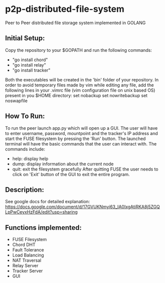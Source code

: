 
# p2p-distributed-file-system
Peer to Peer distributed file storage system implemented in GOLANG

## Initial Setup:
Copy the repository to your $GOPATH and run the following commands:
- "go install chord"
- "go install relay"
- "go install tracker"

Both the executables will be created in the 'bin' folder of your repository.
In order to avoid temporary files made by vim while editing any file, add the following lines in your .vimrc file (vim configuration file on unix based OS) present in you $HOME directory:
set nobackup
set nowritebackup
set noswapfile

## How To Run:
To run the peer launch app.py which will open up a GUI. The user will have to enter username, password, mountpoint and the tracker's IP address and start the FUSE filesystem by pressing the 'Run' button. The launched terminal will have the basic commands that the user can interact with. The commands include:
- help:		display help
- dump:		display information about the current node
- quit:		exit the filesystem gracefully
After quitting FUSE the user needs to click on 'Exit' button of the GUI to exit the entire program.

## Description:
See google docs for detailed explanation: https://docs.google.com/document/d/17GVUKNmyi63_IA0IxgAtiRKA8j5ZGQLpPwCeyxHzFdA/edit?usp=sharing

## Functions implemented:
- FUSE Filesystem
- Chord DHT
- Fault Tolerance
- Load Balancing
- NAT Traversal
- Relay Server
- Tracker Server
- GUI
